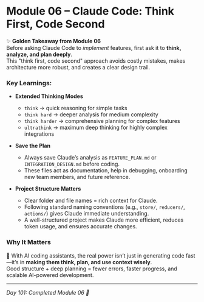 # Module 06 – Claude Code: Think First, Code Second

✨ **Golden Takeaway from Module 06**  
Before asking Claude Code to *implement* features, first ask it to **think, analyze, and plan deeply**.  
This "think first, code second" approach avoids costly mistakes, makes architecture more robust, and creates a clear design trail.  

### Key Learnings:
- **Extended Thinking Modes**  
  - `think` → quick reasoning for simple tasks  
  - `think hard` → deeper analysis for medium complexity  
  - `think harder` → comprehensive planning for complex features  
  - `ultrathink` → maximum deep thinking for highly complex integrations  

- **Save the Plan**  
  - Always save Claude’s analysis as `FEATURE_PLAN.md` or `INTEGRATION_DESIGN.md` before coding.  
  - These files act as documentation, help in debugging, onboarding new team members, and future reference.  

- **Project Structure Matters**  
  - Clear folder and file names = rich context for Claude.  
  - Following standard naming conventions (e.g., `store/`, `reducers/`, `actions/`) gives Claude immediate understanding.  
  - A well-structured project makes Claude more efficient, reduces token usage, and ensures accurate changes.  

### Why It Matters  
🚀 With AI coding assistants, the real power isn’t just in generating code fast—it’s in **making them think, plan, and use context wisely**.  
Good structure + deep planning = fewer errors, faster progress, and scalable AI-powered development.  

---
*Day 101: Completed Module 06 🎯*  

